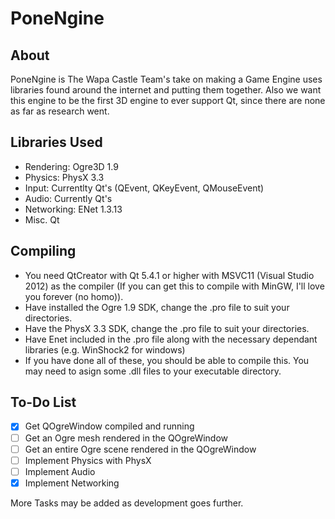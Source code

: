 # PoneNgine

## About
PoneNgine is The Wapa Castle Team's take on making a Game Engine uses libraries found around the internet and putting them together. Also we want this engine to be the first 3D engine to ever support Qt, since there are none as far as research went.

## Libraries Used

* Rendering:      Ogre3D 1.9
* Physics:        PhysX 3.3
* Input:          Currentlty Qt's (QEvent, QKeyEvent, QMouseEvent)
* Audio:          Currently Qt's
* Networking:     ENet 1.3.13
* Misc.           Qt

## Compiling

* You need QtCreator with Qt 5.4.1 or higher with MSVC11 (Visual Studio 2012) as the compiler (If you can get this to compile with MinGW, I'll love you forever (no homo)).
* Have installed the Ogre 1.9 SDK, change the .pro file to suit your directories.
* Have the PhysX 3.3 SDK, change the .pro file to suit your directories.
* Have Enet included in the .pro file along with the necessary dependant libraries (e.g. WinShock2 for windows)
* If you have done all of these, you should be able to compile this. You may need to asign some .dll files to your executable directory.

## To-Do List

- [x] Get QOgreWindow compiled and running
- [ ] Get an Ogre mesh rendered in the QOgreWindow
- [ ] Get an entire Ogre scene rendered in the QOgreWindow
- [ ] Implement Physics with PhysX
- [ ] Implement Audio
- [x] Implement Networking

More Tasks may be added as development goes further.
